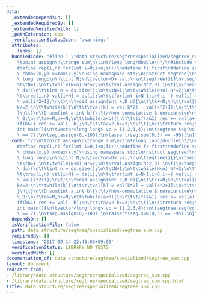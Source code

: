 ```yaml
---
data:
  _extendedDependsOn: []
  _extendedRequiredBy: []
  _extendedVerifiedWith: []
  _pathExtension: cpp
  _verificationStatusIcon: ':warning:'
  attributes:
    links: []
  bundledCode: "#line 1 \"data structure/segtree/specialized/segtree_sum.cpp\"\n/*\n\
    \tpoint assign\n\trange sum\n\tint/long long/double\n*/\n#include <bits/stdc++.h>\n\
    #define rep(i,n) for(int i=0;i<n;i++)\n#define fs first\n#define sc second\n#define\
    \ chmax(x,y) x=max(x,y)\nusing namespace std;\n\nstruct segtree{\n\tusing D =\
    \ long long;\n\n\tint N;\n\tvector<D> val;\n\n\tsegtree(){}\n\tsegtree(int n){\n\
    \t\tN=1;\n\t\twhile(N<n) N*=2;\n\t\tval.assign(N*2,0);\n\t}\n\tsegtree(const vector<D>&\
    \ ds){\n\t\tint n = ds.size();\n\t\tN=1;\n\t\twhile(N<n) N*=2;\n\t\tval.assign(N*2,0);\n\
    \t\trep(i,n) val[i+N] = ds[i];\n\t\tfor(int i=N-1;i>0;i--) val[i] = val[i*2] +\
    \ val[i*2+1];\n\t}\n\tvoid assign(int k,D d){\n\t\tk+=N;\n\t\tval[k]=d;\n\t\t\
    k/=2;\n\t\twhile(k){\n\t\t\tval[k] = val[k*2] + val[k*2+1];\n\t\t\tk/=2;\n\t\t\
    }\n\t}\n\tD sum(int a,int b){\t\t//non-commutative & unrecursive\n\t\tD res =\
    \ 0;\n\t\ta+=N,b+=N;\n\t\twhile(a<b){\n\t\t\tif(a&1) res += val[a++];\n\t\t\t\
    if(b&1) res += val[--b];\n\t\t\ta/=2,b/=2;\n\t\t}\n\t\treturn res;\n\t}\n};\n\n\
    int main(){\n\tvector<long long> vc = {1,2,3,4};\n\tsegtree seg(vc);\n\tassert(seg.sum(2,4)\
    \ == 7);\n\tseg.assign(0,-100);\n\tassert(seg.sum(0,3) == -95);\n}\n"
  code: "/*\n\tpoint assign\n\trange sum\n\tint/long long/double\n*/\n#include <bits/stdc++.h>\n\
    #define rep(i,n) for(int i=0;i<n;i++)\n#define fs first\n#define sc second\n#define\
    \ chmax(x,y) x=max(x,y)\nusing namespace std;\n\nstruct segtree{\n\tusing D =\
    \ long long;\n\n\tint N;\n\tvector<D> val;\n\n\tsegtree(){}\n\tsegtree(int n){\n\
    \t\tN=1;\n\t\twhile(N<n) N*=2;\n\t\tval.assign(N*2,0);\n\t}\n\tsegtree(const vector<D>&\
    \ ds){\n\t\tint n = ds.size();\n\t\tN=1;\n\t\twhile(N<n) N*=2;\n\t\tval.assign(N*2,0);\n\
    \t\trep(i,n) val[i+N] = ds[i];\n\t\tfor(int i=N-1;i>0;i--) val[i] = val[i*2] +\
    \ val[i*2+1];\n\t}\n\tvoid assign(int k,D d){\n\t\tk+=N;\n\t\tval[k]=d;\n\t\t\
    k/=2;\n\t\twhile(k){\n\t\t\tval[k] = val[k*2] + val[k*2+1];\n\t\t\tk/=2;\n\t\t\
    }\n\t}\n\tD sum(int a,int b){\t\t//non-commutative & unrecursive\n\t\tD res =\
    \ 0;\n\t\ta+=N,b+=N;\n\t\twhile(a<b){\n\t\t\tif(a&1) res += val[a++];\n\t\t\t\
    if(b&1) res += val[--b];\n\t\t\ta/=2,b/=2;\n\t\t}\n\t\treturn res;\n\t}\n};\n\n\
    int main(){\n\tvector<long long> vc = {1,2,3,4};\n\tsegtree seg(vc);\n\tassert(seg.sum(2,4)\
    \ == 7);\n\tseg.assign(0,-100);\n\tassert(seg.sum(0,3) == -95);\n}"
  dependsOn: []
  isVerificationFile: false
  path: data structure/segtree/specialized/segtree_sum.cpp
  requiredBy: []
  timestamp: '2017-09-14 22:43:03+09:00'
  verificationStatus: LIBRARY_NO_TESTS
  verifiedWith: []
documentation_of: data structure/segtree/specialized/segtree_sum.cpp
layout: document
redirect_from:
- /library/data structure/segtree/specialized/segtree_sum.cpp
- /library/data structure/segtree/specialized/segtree_sum.cpp.html
title: data structure/segtree/specialized/segtree_sum.cpp
---
```

